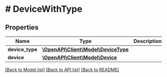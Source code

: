# # DeviceWithType

## Properties

Name | Type | Description | Notes
------------ | ------------- | ------------- | -------------
**device_type** | [**\OpenAPI\Client\Model\DeviceType**](DeviceType.md) |  | 
**device** | [**\OpenAPI\Client\Model\Device**](Device.md) |  | 

[[Back to Model list]](../../README.md#documentation-for-models) [[Back to API list]](../../README.md#documentation-for-api-endpoints) [[Back to README]](../../README.md)


